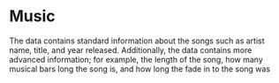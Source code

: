 # Music
 The data contains standard information about the songs such as artist name, title, and year released. Additionally, the data contains more advanced information; for example, the length of the song, how many musical bars long the song is, and how long the fade in to the song was
